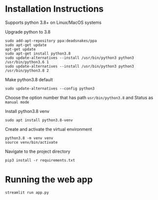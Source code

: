 # Installation Instructions

Supports python 3.8+ on Linux/MacOS systems  

Upgrade python to 3.8

```
sudo add-apt-repository ppa:deadsnakes/ppa
sudo apt-get update
apt-get update
sudo apt-get install python3.8
sudo update-alternatives --install /usr/bin/python3 python3 /usr/bin/python3.6 1
sudo update-alternatives --install /usr/bin/python3 python3 /usr/bin/python3.8 2

```

Make python3.8 default

```
sudo update-alternatives --config python3
```
Choose the option number that has path ```usr/bin/python3.8``` and Status as ```manual mode```

Install python3.8 venv

```
sudo apt install python3.8-venv
```

Create and activate the virtual environment

```
python3.8 -m venv venv
source venv/bin/activate
```

Navigate to the project directory
```
pip3 install -r requirements.txt

```

# Running the web app

```
streamlit run app.py
```
